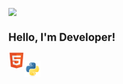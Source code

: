  <img align="left" width="250px" src="https://i.imgur.com/DDe4mwg.png"> <samp> <br>
## Hello, I'm Developer!

<img align="left" src="https://raw.githubusercontent.com/devicons/devicon/1119b9f84c0290e0f0b38982099a2bd027a48bf1/icons/html5/html5-original.svg" alt="HTML" width="32px"> 
<br>
<img align="left" src="https://raw.githubusercontent.com/devicons/devicon/1119b9f84c0290e0f0b38982099a2bd027a48bf1/icons/python/python-original.svg" alt="Python" width="32px">